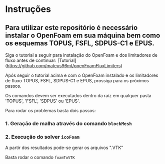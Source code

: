 # Instruções

## Para utilizar este repositório é necessário instalar o OpenFoam em sua máquina bem como os esquemas TOPUS, FSFL, SDPUS-C1 e EPUS.

Siga o tutorial a seguir para instalação do OpenFoam e dos limitadores de fluxo antes de continuar: [Tutorial] (https://github.com/mateus96mt/openFoamFluxLimiters)

Após seguir o tutorial acima e com o OpenFoam instalado e os limitadores de fluxo TOPUS, FSFL, SDPUS-C1 e EPUS, prossiga para os próximos passos.

Os comandos devem ser executados dentro da raiz em qualquer pasta 'TOPUS', 'FSFL', 'SDPUS' ou 'EPUS'.

Para rodar os problemas basta dois passos:

### 1. Geração de malha através do comando ```blockMesh```

### 2. Execução do solver ```icoFoam```

A partir dos resultados pode-se gerar os arquivos ".VTK"

Basta rodar o comando ```foamToVTK```

